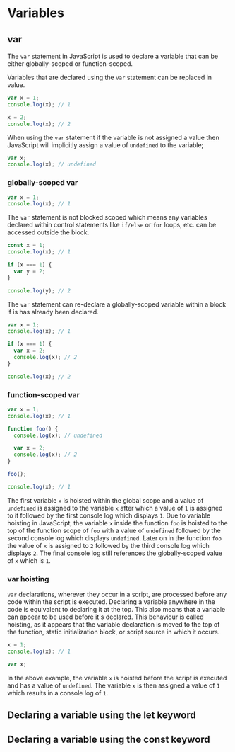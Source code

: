 # Variables

## var

The `var` statement in JavaScript is used to declare a variable that can be either globally-scoped or function-scoped.

Variables that are declared using the `var` statement can be replaced in value.

```js
var x = 1;
console.log(x); // 1

x = 2;
console.log(x); // 2
```

When using the `var` statement if the variable is not assigned a value then JavaScript will implicitly assign a value of `undefined` to the variable;

```js
var x;
console.log(x); // undefined
```

### globally-scoped var

```js
var x = 1;
console.log(x); // 1
```

The `var` statement is not blocked scoped which means any variables declared within control statements like `if/else` or `for` loops, etc. can be accessed outside the block.

```js
const x = 1;
console.log(x); // 1

if (x === 1) {
  var y = 2;
}

console.log(y); // 2
```

The `var` statement can re-declare a globally-scoped variable within a block if is has already been declared.

```js
var x = 1;
console.log(x); // 1

if (x === 1) {
  var x = 2;
  console.log(x); // 2
}

console.log(x); // 2
```

### function-scoped var

```js
var x = 1;
console.log(x); // 1

function foo() {
  console.log(x); // undefined

  var x = 2;
  console.log(x); // 2
}

foo();

console.log(x); // 1
```

The first variable `x` is hoisted within the global scope and a value of `undefined` is assigned to the variable `x` after which a value of `1` is assigned to it followed by the first console log which displays `1`. Due to variable hoisting in JavaScript, the variable `x` inside the function `foo` is hoisted to the top of the function scope of `foo` with a value of `undefined` followed by the second console log which displays `undefined`. Later on in the function `foo` the value of `x` is assigned to `2` followed by the third console log which displays `2`. The final console log still references the globally-scoped value of `x` which is `1`.

### var hoisting

`var` declarations, wherever they occur in a script, are processed before any code within the script is executed. Declaring a variable anywhere in the code is equivalent to declaring it at the top. This also means that a variable can appear to be used before it's declared. This behaviour is called hoisting, as it appears that the variable declaration is moved to the top of the function, static initialization block, or script source in which it occurs.

```js
x = 1;
console.log(x): // 1

var x;
```

In the above example, the variable `x` is hoisted before the script is executed and has a value of `undefined`. The variable `x` is then assigned a value of `1` which results in a console log of `1`.

## Declaring a variable using the let keyword

## Declaring a variable using the const keyword
